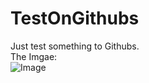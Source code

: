 # TestOnGithubs
Just test something to Githubs.  
The Imgae:  
![Image](https://github.com/tommokmok/tommokmok.github.io/blob/master/mainAct.png)
